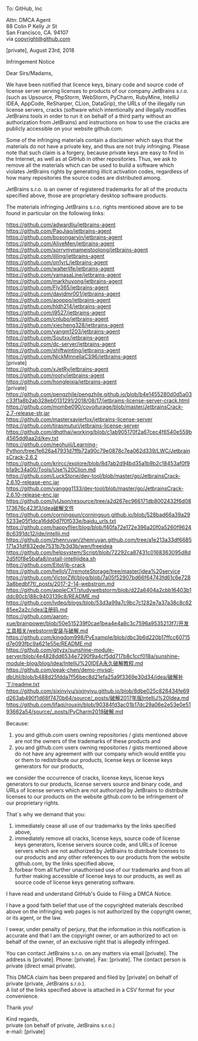 To: GitHub, Inc

Attn: DMCA Agent  
88 Colin P Kelly Jr St  
San Francisco, CA. 94107  
via copyright@github.com

[private], August 23rd, 2018

Infringement Notice

Dear Sirs/Madams,

We have been notified that licence keys, binary code and source code of license server serving
licenses to products of our company JetBrains s.r.o. (such as
Upsource, PhpStorm, WebStorm, PyCharm, RubyMine, IntelliJ IDEA, AppCode, ReSharper, CLion,
DataGrip), the URLs of the illegally run license servers,
cracks (software which intentionally and illegally modifies JetBrains tools in order to run it on
behalf of a third party without an authorization from JetBrains)
and instructions on how to use the cracks are publicly accessible on your website github.com.

Some of the infringing materials contain a disclaimer which says that the materials do not have a
private key, and thus are not truly infringing. Please note that such claim is a forgery, because
private keys are easy to find in the Internet, as well as at GitHub in other repositories. Thus, we
ask to remove all the materials which can be used to build a software which violates JetBrains
rights by generating illicit activation codes, regardless of how many repositories the source codes
are distributed among.

JetBrains s.r.o. is an owner of registered trademarks for all of the products specified above, those
are proprietary desktop software products.

The materials infringing JetBrains s.r.o. rights mentioned above are to be found in particular on
the following links:

https://github.com/adwardliu/jetbrains-agent  
https://github.com/PaoJiao/jetbrains-agent  
https://github.com/bosongarvin/jetbrains-agent  
https://github.com/AliveMen/jetbrains-agent  
https://github.com/sorrymynameistoolong/jetbrains-agent  
https://github.com/ililing/jetbrains-agent  
https://github.com/on1yrL/jetbrains-agent  
https://github.com/walterlife/jetbrains-agent  
https://github.com/yamasaLine/jetbrains-agent  
https://github.com/markhuyong/jetbrains-agent  
https://github.com/Fly365/jetbrains-agent  
https://github.com/davidmr001/jetbrains-agent  
https://github.com/aooppo/jetbrains-agent  
https://github.com/hldh214/jetbrains-agent  
https://github.com/i9527/jetbrains-agent  
https://github.com/cnlubo/jetbrains-agent  
https://github.com/xiecheng328/jetbrains-agent  
https://github.com/yangm1203/jetbrains-agent  
https://github.com/Soutxx/jetbrains-agent  
https://github.com/dc-server/jetbrains-agent  
https://github.com/shiftwinting/jetbrains-agent  
https://github.com/NickMinnellaCS96/jetbrains-agent  
[private]    
https://github.com/xJetRy/jetbrains-agent  
https://github.com/rooty/jetbrains-agent  
https://github.com/hongleixia/jetbrains-agent  
[private]    
https://github.com/pengzhile/pengzhile.github.io/blob/b4e1455280d0d5a03c33f1a8b2ab328eb0131291/2018/08/17/jetbrains-license-server-crack.html  
https://github.com/mombe090/covoiturage/blob/master/JetbrainsCrack-2.7-release-str.jar  
https://github.com/masterxavierfox/jetbrains-license-server  
https://github.com/tirasmuturi/jetbrains-license-server  
https://github.com/dhqthai/working/blob/c1ab905170f2a67cec4f6540e559b4565dd6aa2d/key.txt  
https://github.com/neohuiji/Learning-Python/tree/fe626a47931d7ffb72a90c79e0878c7ea062d339/LWC/JetbrainsCrack-2.6.2  
https://github.com/krircc/explore/blob/8d7ab2d94bd35a1b9b2c18453af0f9b1a9c34a00/Tools/Use%20Clion.md  
https://github.com/LuckStone/dev-tool/blob/master/go/JetbrainsCrack-2.6.10-release-enc.jar  
https://github.com/yanggg1133/dev-tool/blob/master/go/JetbrainsCrack-2.6.10-release-enc.jar  
https://github.com/lylJson/resource/tree/a2d267ec966171db8002432f6d08173676c423f3/idea破解文件  
https://github.com/corningsun/corningsun.github.io/blob/528bad66a39a295233e05f1dca16dd0d7f0f033e/baidu_urls.txt  
https://github.com/happyflier/blog/blob/f40fa72e172e396a20f0a5260f96248c6391dc12/ide/intellij.md  
https://github.com/zhenruyan/zhenruyan.github.com/tree/a1e213a33df6685171a31df832ede7531b7b3d3b/wen/freeidea  
https://github.com/helpsystem/Script/blob/72292ca87431c0168363095d8d2d5f0f8e5bafa8/install-intellijidea.sh  
https://github.com/Eitol/jb-crack  
https://github.com/helloV7/remoteStorage/tree/master/idea%20service  
https://github.com/VictorZW/blog/blob/7a05f52907bd66f64743fd61c6e7283a8bedbf7f/_posts/2017-2-14-webstrom.md  
https://github.com/appleCXT/studywebstorm/blob/d22a6404a2cbb16403b1ddc80cb188c9403139c8/README.md  
https://github.com/lvdeq/blogs/blob/53d3a99a7c9bc7c1282e7a37a38c8c6285ee2a2c/idea注册码.md  
https://github.com/aaron-xue/brainpower/blob/50e515239f0cae1bea4e4a8c3c7596a9535213f7/开发工具相关/webstorm安装与破解.md  
https://github.com/kingdom998/PyExample/blob/dbc3b6d220b17ffcc60715d7e093fbc9a621e55e/README.md  
https://github.com/gityzx/sunshine-module-server/blob/4e4828dd6534e7290f9a4cf5dd717b8c1ccf018a/sunshine-module-blog/blog/idea/IntelliJ%20IDEA永久破解教程.md  
https://github.com/peak-chen/demo-mysql-dbUtil/blob/b488d25fdda7f56bec8d21efa25a9f3369e30d34/idea/破解补丁/readme.txt  
https://github.com/sixinyiyu/sixinyiyu.github.io/blob/8dbe025c828434fe69d263ab490f1d68f7470b64/source/_posts/破解2017年版IntelliJ%20Idea.md  
https://github.com/lifaqi/rouxin/blob/90384fd3ac01b17dc29a06e2e53e0e5193662a54/source/_posts/PyCharm2018破解.md  

Because:  
1) you and github.com users owning repositories / gists mentioned above are not the owners of the
trademarks of these products and  
2) you and github.com users owning repositories / gists mentioned above do not have any agreement
with our company which would entitle you or them to redistribute our products, license keys or
license keys generators for our products,

we consider the occurrence of cracks, license keys, license keys generators to our products, license
servers
source and binary code, and URLs of license servers which are not authorized by JetBrains to distribute
licenses to our products on the website github.com to be infringement of our proprietary rights.

That´s why we demand that you:  
1) immediately cease all use of our trademarks by the links specified above,  
2) immediately remove all cracks, license keys, source code of license keys generators, license servers
source code, and URLs of license servers which are not authorized by JetBrains to distribute
licenses to our products and any other references to our products from the website github.com, by
the links specified above,  
3) forbear from all further unauthorised use of our trademarks and from all further making
accessible of license keys to our products, as well as source code of license keys generating software.

I have read and understand GitHub's Guide to Filing a DMCA Notice.

I have a good faith belief that use of the copyrighted materials described above on the infringing
web pages is not authorized by the copyright owner, or its agent, or the law.

I swear, under penalty of perjury, that the information in this notification is accurate and that I
am the copyright owner, or am authorized to act on behalf of the owner, of an exclusive right that
is allegedly infringed.

You can contact JetBrains s.r.o. on any matters via email [private]. The address is [private]. Phone: [private]. Fax: [private]. The contact person is private (direct email
private).

This DMCA claim has been prepared and filed by [private] on behalf of private
(private, JetBrains s.r.o.).  
A list of the links specified above is attached in a CSV format for your convenience.

Thank you!

Kind regards,  
private (on behalf of private, JetBrains s.r.o.)  
e-mail: [private]
